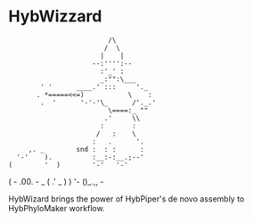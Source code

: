 # HybWizzard
                             /\
                            /  \
                           |    |
                         --:'''':--
                           :'_' :
                           _:"":\___
            ' '      ____.' :::     '._
           . *=====<<=)           \    :
            .  '      '-'-'\_      /'._.'
                             \====:_ ""
                            .'     \\
                           :       :
                          /   :    \
                         :   .      '.
         ,. _        snd :  : :      :
      '-'    ).          :__:-:__.;--'
    (        '  )        '-'   '-'
 ( -   .00.   - _
(    .'  _ )     )
'-  ()_.\,\,   -

HybWizard brings the power of HybPiper's de novo assembly to HybPhyloMaker workflow. 
